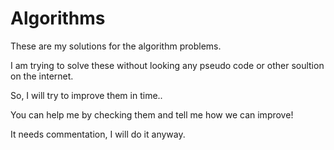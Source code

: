 # Algorithms

These are my solutions for the algorithm problems.

I am trying to solve these without looking any pseudo code or other soultion on the internet.

So, I will try to improve them in time..

You can help me by checking them and tell me how we can improve!

It needs commentation,  I will do it anyway.
